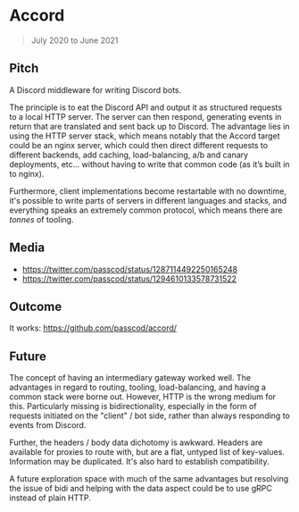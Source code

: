 # Accord

> July 2020 to June 2021

## Pitch

A Discord middleware for writing Discord bots.

The principle is to eat the Discord API and output it as structured requests to a local HTTP server.
The server can then respond, generating events in return that are translated and sent back up to
Discord. The advantage lies in using the HTTP server stack, which means notably that the Accord
target could be an nginx server, which could then direct different requests to different backends,
add caching, load-balancing, a/b and canary deployments, etc... without having to write that common
code (as it’s built in to nginx).

Furthermore, client implementations become restartable with no downtime, it's possible to write
parts of servers in different languages and stacks, and everything speaks an extremely common
protocol, which means there are _tonnes_ of tooling.

## Media

- <https://twitter.com/passcod/status/1287114492250165248>
- <https://twitter.com/passcod/status/1294610133578731522>

## Outcome

It works: <https://github.com/passcod/accord/>

## Future

The concept of having an intermediary gateway worked well. The advantages in regard to routing,
tooling, load-balancing, and having a common stack were borne out. However, HTTP is the wrong medium
for this. Particularly missing is bidirectionality, especially in the form of requests initiated on
the "client" / bot side, rather than always responding to events from Discord.

Further, the headers / body data dichotomy is awkward. Headers are available for proxies to route
with, but are a flat, untyped list of key-values. Information may be duplicated. It's also hard to
establish compatibility.

A future exploration space with much of the same advantages but resolving the issue of bidi and
helping with the data aspect could be to use gRPC instead of plain HTTP.
